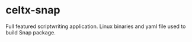 # celtx-snap
Full featured scriptwriting application. Linux binaries and yaml file used to build Snap package.
